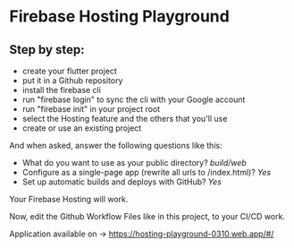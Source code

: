 # Firebase Hosting Playground

## Step by step:

- create your flutter project
- put it in a Github repository
- install the firebase cli
- run "firebase login" to sync the cli with your Google account
- run "firebase init" in your project root
- select the Hosting feature and the others that you'll use
- create or use an existing project

And when asked, answer the following questions like this:


- What do you want to use as your public directory? _build/web_
- Configure as a single-page app (rewrite all urls to /index.html)? _Yes_
- Set up automatic builds and deploys with GitHub? _Yes_


Your Firebase Hosting will work.

Now, edit the Github Workflow Files like in this project, to your CI/CD work.

Application available on -> https://hosting-playground-0310.web.app/#/
